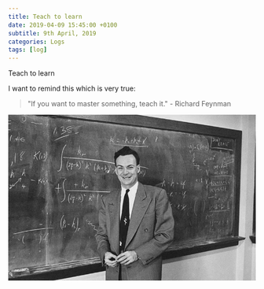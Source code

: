 ```yaml
---
title: Teach to learn
date: 2019-04-09 15:45:00 +0100
subtitle: 9th April, 2019
categories: Logs
tags: [log]
---
```


Teach to learn

I want to remind this which is very true:

> "If you want to master something, teach it." - Richard Feynman

![](../assets/log/n493_0.jpg)